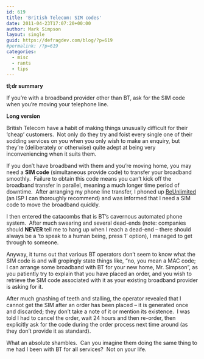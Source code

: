 ```yaml
---
id: 619
title: 'British Telecom: SIM codes'
date: 2011-04-23T17:07:20+00:00
author: Mark Simpson
layout: single
guid: https://defragdev.com/blog/?p=619
#permalink: /?p=619
categories:
  - misc
  - rants
  - tips
---
```

**tl;dr summary**

If you’re with a broadband provider other than BT, ask for the SIM code when you’re moving your telephone line.

**Long version**

British Telecom have a habit of making things unusually difficult for their ‘cheap’ customers.&#160; Not only do they try and foist every single one of their sodding services on you when you only wish to make an enquiry, but they’re (deliberately or otherwise) quite adept at being very inconveniencing when it suits them.

If you don’t have broadband with them and you’re moving home, you may need a **SIM code** (simultaneous provide code) to transfer your broadband smoothly.&#160; Failure to obtain this code means you can’t kick off the broadband transfer in parallel, meaning a much longer time period of downtime.&#160; After arranging my phone line transfer, I phoned up [BeUnlimited](http://bethere.co.uk) (an ISP I can thoroughly recommend) and was informed that I need a SIM code to move the broadband quickly.

I then entered the catacombs that is BT’s cavernous automated phone system.&#160; After much swearing and several dead-ends (note: companies should **NEVER** tell me to hang up when I reach a dead-end – there should always be a ‘to speak to a human being, press 1’ option), I managed to get through to someone.

Anyway, it turns out that various BT operators don’t seem to know what the SIM code is and will gropingly state things like, “no, you mean a MAC code; I can arrange some broadband with BT for your new home, Mr. Simpson”, as you patiently try to explain that you have placed an order, and you wish to retrieve the SIM code associated with it as your existing broadband provider is asking for it.&#160; 

After much gnashing of teeth and stalling, the operator revealed that I cannot get the SIM after an order has been placed – it is generated once and discarded; they don’t take a note of it or mention its existence.&#160; I was told I had to cancel the order, wait 24 hours and then re-order, then explicitly ask for the code during the order process next time around (as they don’t provide it as standard).

What an absolute shambles.&#160; Can you imagine them doing the same thing to me had I been with BT for all services?&#160; Not on your life.